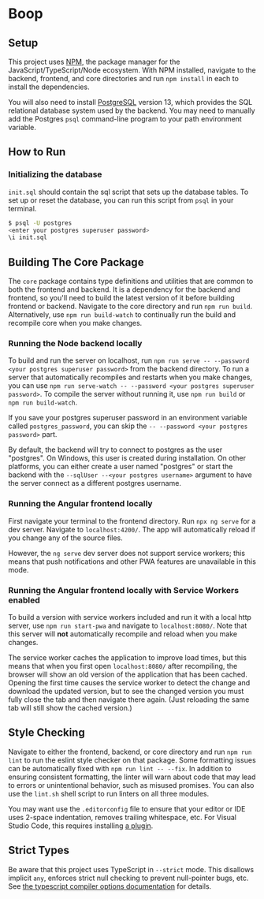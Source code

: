 # Boop

## Setup

This project uses [NPM](https://www.npmjs.com/), the package manager for the JavaScript/TypeScript/Node ecosystem.
With NPM installed, navigate to the backend, frontend, and core directories and run `npm install` in each to install the
dependencies.

You will also need to install [PostgreSQL](https://www.postgresql.org/download/) version 13, which provides the
SQL relational database system used by the backend. You may need to manually add the Postgres `psql` command-line
program to your path environment variable.

## How to Run

### Initializing the database

`init.sql` should contain the sql script that sets up the database tables. To set up or reset the database, you can run
this script from `psql` in your terminal.

```sh
$ psql -U postgres
<enter your postgres superuser password>
\i init.sql
```

## Building The Core Package

The `core` package contains type definitions and utilities that are common to both the frontend and backend. It is a
dependency for the backend and frontend, so you'll need to build the latest version of it before building frontend or
backend. Navigate to the core directory and run `npm run build`. Alternatively, use `npm run build-watch` to continually
run the build and recompile core when you make changes.

### Running the Node backend locally

To build and run the server on localhost, run `npm run serve -- --password <your postgres superuser password>` from the
backend directory. To run a server that automatically recompiles and restarts when you make changes, you can use
`npm run serve-watch -- --password <your postgres superuser password>`. To compile the server without running it,
use `npm run build` or `npm run build-watch`.

If you save your postgres superuser password in an environment variable called `postgres_password`, you can skip the
`-- --password <your postgres password>` part.

By default, the backend will try to connect to postgres as the
user "postgres". On Windows, this user is created during installation. On other platforms, you can either create
a user named "postgres" or start the backend with the `--sqlUser --<your postgres username>` argument to have the
server connect as a different postgres username.

### Running the Angular frontend locally

First navigate your terminal to the frontend directory. Run `npx ng serve` for a dev server.
Navigate to `localhost:4200/`. The app will automatically reload if you change any of the source files.

However, the `ng serve` dev server does not support service workers; this means that push notifications and other PWA
features are unavailable in this mode.

### Running the Angular frontend locally with Service Workers enabled

To build a version with service workers included and run it with a local http server, use `npm run start-pwa` and
navigate to `localhost:8080/`. Note that this server will **not** automatically recompile and reload when you make
changes.

The service worker caches the application to improve load times, but this means that when you first open
`localhost:8080/` after recompiling, the browser will show an old version of the application that has been cached.
Opening the first time causes the service worker to detect the change and download the updated version, but to see the
changed version you must fully close the tab and then navigate there again. (Just reloading the same tab will still show
the cached version.)

## Style Checking

Navigate to either the frontend, backend, or core directory and run `npm run lint` to run the eslint style checker on
that package. Some formatting issues can be automatically fixed with `npm run lint -- --fix`. In addition to ensuring
consistent formatting, the linter will warn about code that may lead to errors or unintentional behavior, such as
misused promises. You can also use the `lint.sh` shell script to run linters on all three modules.

You may want use the `.editorconfig` file to ensure that your editor or IDE uses 2-space indentation, removes trailing
whitespace, etc. For Visual Studio Code, this requires installing
[a plugin](https://marketplace.visualstudio.com/items?itemName=EditorConfig.EditorConfig).

## Strict Types
Be aware that this project uses TypeScript in `--strict` mode. This disallows implicit `any`, enforces strict null
checking to prevent null-pointer bugs, etc.
See [the typescript compiler options documentation](https://www.typescriptlang.org/docs/handbook/compiler-options.html)
for details.
